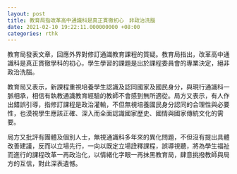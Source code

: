```yaml
---
layout: post
title: 教育局指改革高中通識科是真正貫徹初心　非政治洗腦
date: 2021-02-10 19:22:11.000000000 +08:00
categories: rthk
---
```


教育局發表文章，回應外界對修訂通識教育課程的質疑。教育局指出，改革高中通識科是真正貫徹學科的初心，學生學習的課題是出於課程委員會的專業決定，絕非政治洗腦。

教育局又表示，新課程重視培養學生認識及認同國家及國民身分，與現行通識科一脈相承，相信有執教通識教育經驗的教師不會感到無所適從。局方又表示，有人作出錯誤引導，指修訂課程是政治灌輸，不但無視培養國民身分認同的合理性與必要性，也漠視學生應該正確、深入而全面認識國家歷史、國情與國家傳統文化的需要。

局方又批評有團體及個別人士，無視通識科多年來的異化問題，不但沒有提出具體改善建議，反而以立場先行，一向以既定立場詮釋課程，誤導視聽，將為學生福祉而進行的課程改革一再政治化，以情緒化字眼一再抺黑教育局，肆意挑撥教師與局方的互信，對此深表遺憾。
